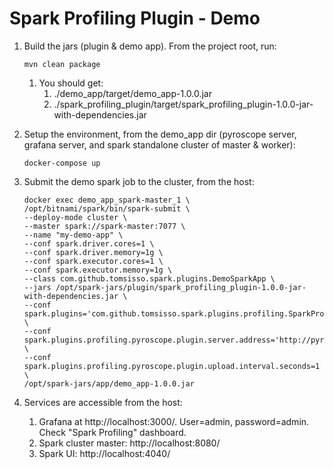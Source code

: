 # Spark Profiling Plugin - Demo

1. Build the jars (plugin & demo app). From the project root, run:
   ```
   mvn clean package
   ```
   1. You should get:
      1. ./demo_app/target/demo_app-1.0.0.jar
      2. ./spark_profiling_plugin/target/spark_profiling_plugin-1.0.0-jar-with-dependencies.jar
3. Setup the environment, from the demo_app dir (pyroscope server, grafana server, and spark standalone cluster of master & worker): 
   ``` 
   docker-compose up 
   ```
4. Submit the demo spark job to the cluster, from the host:
   ``` 
   docker exec demo_app_spark-master_1 \
   /opt/bitnami/spark/bin/spark-submit \
   --deploy-mode cluster \
   --master spark://spark-master:7077 \
   --name "my-demo-app" \
   --conf spark.driver.cores=1 \
   --conf spark.driver.memory=1g \
   --conf spark.executor.cores=1 \
   --conf spark.executor.memory=1g \
   --class com.github.tomsisso.spark.plugins.DemoSparkApp \
   --jars /opt/spark-jars/plugin/spark_profiling_plugin-1.0.0-jar-with-dependencies.jar \
   --conf spark.plugins='com.github.tomsisso.spark.plugins.profiling.SparkProfilingPlugin' \
   --conf spark.plugins.profiling.pyroscope.plugin.server.address='http://pyroscope:4040' \
   --conf spark.plugins.profiling.pyroscope.plugin.upload.interval.seconds=1 \
   /opt/spark-jars/app/demo_app-1.0.0.jar
   ```

8. Services are accessible from the host:
   1. Grafana at http://localhost:3000/. User=admin, password=admin. Check "Spark Profiling" dashboard.
   2. Spark cluster master: http://localhost:8080/
   3. Spark UI: http://localhost:4040/